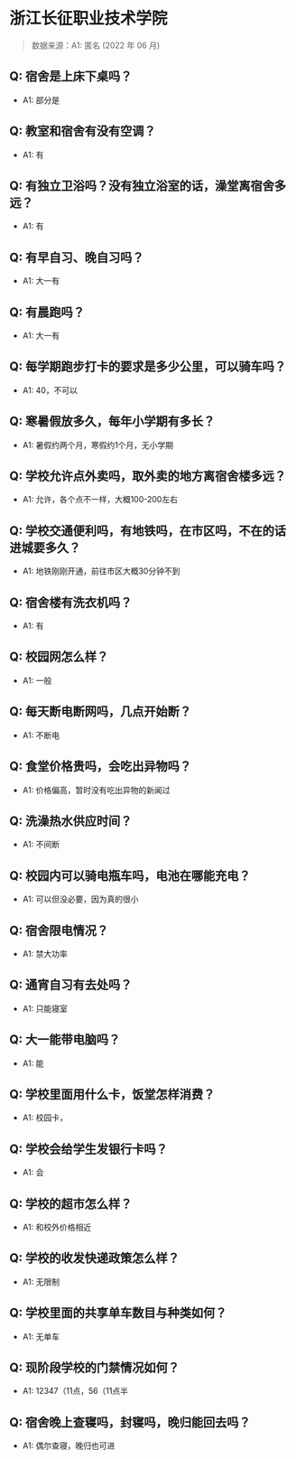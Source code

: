 # 浙江长征职业技术学院

> 数据来源：A1: 匿名 (2022 年 06 月)

## Q: 宿舍是上床下桌吗？

- A1: 部分是

## Q: 教室和宿舍有没有空调？

- A1: 有

## Q: 有独立卫浴吗？没有独立浴室的话，澡堂离宿舍多远？

- A1: 有

## Q: 有早自习、晚自习吗？

- A1: 大一有

## Q: 有晨跑吗？

- A1: 大一有

## Q: 每学期跑步打卡的要求是多少公里，可以骑车吗？

- A1: 40，不可以

## Q: 寒暑假放多久，每年小学期有多长？

- A1: 暑假约两个月，寒假约1个月，无小学期

## Q: 学校允许点外卖吗，取外卖的地方离宿舍楼多远？

- A1: 允许，各个点不一样，大概100-200左右

## Q: 学校交通便利吗，有地铁吗，在市区吗，不在的话进城要多久？

- A1: 地铁刚刚开通，前往市区大概30分钟不到

## Q: 宿舍楼有洗衣机吗？

- A1: 有

## Q: 校园网怎么样？

- A1: 一般

## Q: 每天断电断网吗，几点开始断？

- A1: 不断电

## Q: 食堂价格贵吗，会吃出异物吗？

- A1: 价格偏高，暂时没有吃出异物的新闻过

## Q: 洗澡热水供应时间？

- A1: 不间断

## Q: 校园内可以骑电瓶车吗，电池在哪能充电？

- A1: 可以但没必要，因为真的很小

## Q: 宿舍限电情况？

- A1: 禁大功率

## Q: 通宵自习有去处吗？

- A1: 只能寝室

## Q: 大一能带电脑吗？

- A1: 能

## Q: 学校里面用什么卡，饭堂怎样消费？

- A1: 校园卡，

## Q: 学校会给学生发银行卡吗？

- A1: 会

## Q: 学校的超市怎么样？

- A1: 和校外价格相近

## Q: 学校的收发快递政策怎么样？

- A1: 无限制

## Q: 学校里面的共享单车数目与种类如何？

- A1: 无单车

## Q: 现阶段学校的门禁情况如何？

- A1: 12347（11点，56（11点半

## Q: 宿舍晚上查寝吗，封寝吗，晚归能回去吗？

- A1: 偶尔查寝，晚归也可进

